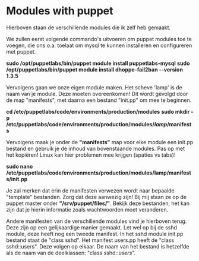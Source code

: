 # Modules with puppet

Hierboven staan de verschillende modules die ik zelf heb gemaakt.

We zullen eerst volgende commando's uitvoeren om puppet modules toe te voegen, die ons o.a. toelaat om mysql te kunnen installeren en configureren met puppet. 

**sudo /opt/puppetlabs/bin/puppet module install puppetlabs-mysql**
**sudo /opt/puppetlabs/bin/puppet module install dhoppe-fail2ban --version 1.3.5**

Vervolgens gaan we onze eigen module maken. Het scheve 'lamp' is de naam van je module. Deze moeten overeenkomen! Dit wordt gevolgd door de map "manifests", met daarna een bestand "init.pp" om mee te beginnen. 

**cd /etc/puppetlabs/code/environments/production/modules**
**sudo mkdir -p /etc/puppetlabs/code/environments/production/modules/_lamp_/manifests**

Vervolgens maak je onder de **"manifests"** map voor elke module een init.pp bestand en gebruik je de inhoud van bovenstaande modules.
Pas op met het kopiëren! Linux kan hier problemen mee krijgen (spaties vs tabs)! 

**sudo nano /etc/puppetlabs/code/environments/production/modules/lamp/manifests/init.pp**

Je zal merken dat erin de manifesten verwezen wordt naar bepaalde "template" bestanden. Zorg dat deze aanwezig zijn! Bij mij staan ze op de puppet master onder **"/srv/puppet/files/"**. Bekijk deze bestanden, het kan zijn dat je hierin informatie zoals wachtwoorden moet veranderen.

Andere manifesten van de verschillende modules vind je hierboven terug. Deze zijn op een gelijkaardige manier gemaakt.
Let wel op bij de sshd module, deze heeft nog een tweede manifest. In het sshd module init.pp bestand staat de "class sshd". Het manifest users.pp heeft de "class sshd::users". Deze volgen op elkaar. De naam van het bestand is hetzelfde als de naam van de deelklassen: "class sshd::_users_".
